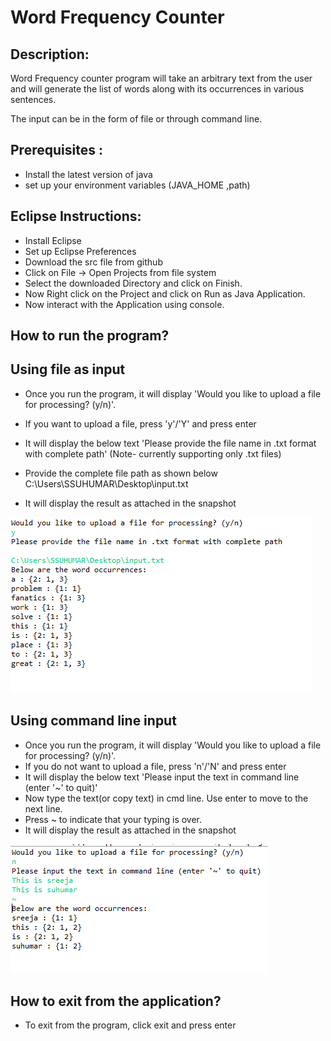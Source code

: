 # Word Frequency Counter

## Description:

 Word Frequency counter program will take an arbitrary text from the user and 
 will generate the list of words along with its occurrences in various sentences.
 
 The input can be in the form of file or through command line.

## Prerequisites :
- Install the latest version of java
- set up your environment variables (JAVA_HOME ,path)

## Eclipse Instructions:
-	Install Eclipse
-	Set up Eclipse Preferences
-	Download the src file from github
-	Click on File -> Open Projects from file system
-	Select the downloaded Directory and click on Finish. 
-	Now Right click on the Project and click on Run as Java Application.
-	Now interact with the Application using console.

## How to run the program?
## Using file as input
-	Once you run the program, it will display 'Would you like to upload a file for processing? (y/n)'.
-	If you want to upload a file, press 'y'/'Y' and press enter

-	It will display the below text
           'Please provide the file name in .txt format with complete path'
            (Note- currently supporting only .txt files)
-	Provide the complete file path as shown below
             C:\Users\SSUHUMAR\Desktop\input.txt
-	It will display the result as attached in the snapshot


![snapshot of Word Frequency counter Output](https://github.com/sreejhaasuhumar/Fanatics/blob/main/FileFormat.PNG)

 
## Using command line input
-	Once you run the program, it will display 'Would you like to upload a file for processing? (y/n)'.
-	If you do not want to upload a file, press 'n'/'N' and press enter
-	It will display the below text
             'Please input the text in command line (enter '~' to quit)'
-	Now type the text(or copy text) in cmd line. Use enter to move to the next line.
-	Press ~ to indicate that your typing is over.
-	It will display the result as attached in the snapshot
 
![snapshot of Word Frequency counter Output](https://github.com/sreejhaasuhumar/Fanatics/blob/main/CommandLine.PNG)


## How to exit from the application?
-	To exit from the program, click exit and press enter





